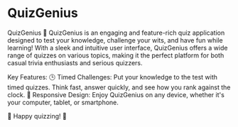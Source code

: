 # QuizGenius
QuizGenius 🧠 QuizGenius is an engaging and feature-rich quiz application designed to test your knowledge, challenge your wits, and have fun while learning! With a sleek and intuitive user interface, QuizGenius offers a wide range of quizzes on various topics, making it the perfect platform for both casual trivia enthusiasts and serious quizzers.

Key Features:
🕒 Timed Challenges: Put your knowledge to the test with timed quizzes. Think fast, answer quickly, and see how you rank against the clock. 📱 Responsive Design: Enjoy QuizGenius on any device, whether it's your computer, tablet, or smartphone.

🚀 Happy quizzing! 🧠
